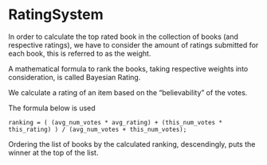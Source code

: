# RatingSystem

In order to calculate the top rated book in the collection of books (and respective ratings), we have to consider the amount of ratings submitted for each book, this is referred to as the weight.

A mathematical formula to rank the books, taking respective weights into consideration, is called Bayesian Rating.

We calculate a rating of an item based on the “believability” of the votes.

The formula below is  used

`ranking = ( (avg_num_votes * avg_rating) + (this_num_votes * this_rating) ) / (avg_num_votes + this_num_votes);`

Ordering the list of books by the calculated ranking, descendingly, puts the winner at the top of the list.
